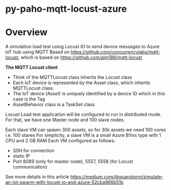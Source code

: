 # py-paho-mqtt-locust-azure
# Overview

A simulation load test using Locust IO to send device messages to Azure IoT hub using MQTT 
Based on https://github.com/concurrencylabs/mqtt-locust, which is based on https://github.com/ajm188/mqtt-locust 

**The MQTT Locust client**
- Think of the MQTTLocust class inherits the Locust class
- Each IoT device is represented by the Asset class, which inherits MQTTLocust class. 
- The IoT device (Asset) is uniquely identified by a device ID which in this case is the Tag
- AssetBehavior class is a TaskSet class

Locust Load test application will be configured to run in distributed mode. For that, we have one Master node and 100 slave nodes.

Each slave VM can spawn 300 assets, so for 30k assets we need 100 cores i.e. 100 slaves
For simplicity, a slave VM is a small Azure B1ms type with 1 CPU and 2 GB RAM
Each VM configured as follows:
- SSH for connection
- static IP
- Port 8089 (only for master node), 5557, 5558 (for Locust communication)

See more details in this article https://medium.com/@quanstorm/simulate-an-iot-swarm-with-locust-io-and-azure-52cba966b51b
